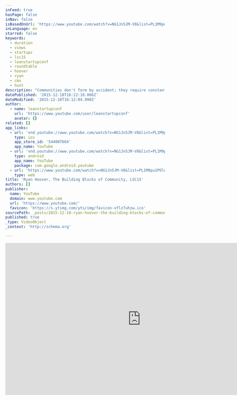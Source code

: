 ```yaml
---
inFeed: true
hasPage: false
inNav: false
isBasedOnUrl: 'https://www.youtube.com/watch?v=NG1Jn5JM-V8&list=PL1M9pu1POlekMxS-EKorIuuO_JynFHQRm&index=4'
inLanguage: en
starred: false
keywords:
  - duration
  - views
  - startups
  - lsc15
  - leanstartupconf
  - roundtable
  - hoover
  - ryan
  - cmx
  - hunt
description: "Communities don't form by accident; they require constant cultivation and hard work to grow. For many businesses, community is an essential differentiator or even a core component to its success. Ryan Hoover started Product Hunt nearly two years ago as an email list."
datePublished: '2015-12-18T16:12:18.066Z'
dateModified: '2015-12-18T16:12:04.990Z'
author:
  - name: leanstartupconf
    url: 'https://www.youtube.com/user/leanstartupconf'
    avatar: {}
related: []
app_links:
  - url: 'vnd.youtube://www.youtube.com/watch?v=NG1Jn5JM-V8&list=PL1M9pu1POlekMxS-EKorIuuO_JynFHQRm&index=4&feature=applinks'
    type: ios
    app_store_id: '544007664'
    app_name: YouTube
  - url: 'vnd.youtube://www.youtube.com/watch?v=NG1Jn5JM-V8&list=PL1M9pu1POlekMxS-EKorIuuO_JynFHQRm&index=4&feature=applinks'
    type: android
    app_name: YouTube
    package: com.google.android.youtube
  - url: 'https://www.youtube.com/watch?v=NG1Jn5JM-V8&list=PL1M9pu1POlekMxS-EKorIuuO_JynFHQRm&index=4&feature=applinks'
    type: web
title: 'Ryan Hoover, The Building Blocks of Community, LSC15'
authors: []
publisher:
  name: YouTube
  domain: www.youtube.com
  url: 'https://www.youtube.com/'
  favicon: 'https://s.ytimg.com/yts/img/favicon-vflz7uhzw.ico'
sourcePath: _posts/2015-12-18-ryan-hoover-the-building-blocks-of-community-lsc15.md
published: true
_type: VideoObject
_context: 'http://schema.org'

---
```

<iframe src="https://cdn.embedly.com/widgets/media.html?src=https%3A%2F%2Fwww.youtube.com%2Fembed%2Fvideoseries%3Flist%3DPL1M9pu1POlekMxS-EKorIuuO_JynFHQRm&amp;url=https%3A%2F%2Fwww.youtube.com%2Fwatch%3Fv%3DNG1Jn5JM-V8%26list%3DPL1M9pu1POlekMxS-EKorIuuO_JynFHQRm%26index%3D4&amp;image=https%3A%2F%2Fi.ytimg.com%2Fvi%2FNG1Jn5JM-V8%2Fhqdefault.jpg&amp;key=b7d04c9b404c499eba89ee7072e1c4f7&amp;type=text%2Fhtml&amp;schema=youtube" width="854" height="480" scrolling="no" frameborder="0" allowfullscreen="allowfullscreen" style=""></iframe>